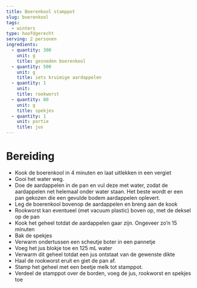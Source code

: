 ```yaml
---
title: Boerenkool stamppot
slug: boerenkool
tags: 
  - winters
type: hoofdgerecht
serving: 2 personen
ingredients:
  - quantity: 300
    unit: g
    title: gesneden boerenkool
  - quantity: 500
    unit: g
    title: iets kruimige aardappelen
  - quantity: 1
    unit:   
    title: rookworst
  - quantity: 80
    unit: g
    title: spekjes
  - quantity: 1
    unit: portie
    title: jus
---
```


# Bereiding
- Kook de boerenkool in 4 minuten en laat uitlekken in een vergiet
- Gooi het water weg. 
- Doe de aardappelen in de pan en vul deze met water, zodat de aardappelen net helemaal onder water staan. Het beste wordt er een pan gekozen die een gevulde bodem aardappelen oplevert.
- Leg de boerenkool bovenop de aardappelen en breng aan de kook
- Rookworst kan eventueel (met vacuum plastic) boven op, met de deksel op de pan
- Kook het geheel totdat de aardappelen gaar zijn. Ongeveer zo’n 15 minuten
- Bak de spekjes 
- Verwarm ondertussen een scheutje boter in een pannetje
- Voeg het jus blokje toe en 125 mL water
- Verwarm dit geheel totdat een jus ontstaat van de gewenste dikte
- Haal de rookworst eruit en giet de pan af.
- Stamp het geheel met een beetje melk tot stamppot. 
- Verdeel de stamppot over de borden, voeg de jus, rookworst en spekjes toe

